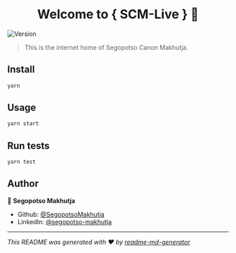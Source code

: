 <h1 align="center">Welcome to { SCM-Live } 👋</h1>
<p>
  <img alt="Version" src="https://img.shields.io/badge/version-0.1.0-blue.svg?cacheSeconds=2592000" />
</p>

> This is the internet home of Segopotso Canon Makhutja.

## Install

```sh
yarn
```

## Usage

```sh
yarn start
```

## Run tests

```sh
yarn test
```

## Author

👤 **Segopotso Makhutja**

* Github: [@SegopotsoMakhutja](https://github.com/SegopotsoMakhutja)
* LinkedIn: [@segopotso-makhutja](https://linkedin.com/in/segopotso-makhutja)

***
_This README was generated with ❤️ by [readme-md-generator](https://github.com/kefranabg/readme-md-generator)_